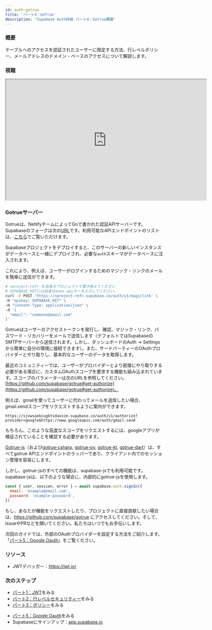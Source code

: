 ```yaml
---
id: auth-gotrue
title: 'パート4：GoTrue'
description: 'Supabase Auth詳細 パート4：Gotrue概要'
---
```


### 概要

テーブルへのアクセスを認証されたユーザーに限定する方法、行レベルポリシー、メールアドレスのドメイン・ベースのアクセスについて解説します。

### 視聴 

<iframe className="w-full video-with-border" width="640" height="385" src="https://www.youtube.com/embed/neqfYym_84k" frameBorder="1" allow="accelerometer; autoplay; clipboard-write; encrypted-media; gyroscope; picture-in-picture" allowFullScreen></iframe>

### Gotrueサーバー

Gotrueは、NetlifyチームによってGoで書かれた認証APIサーバーです。Supabaseのフォークは次の[URL](https://github.com/supabase/gotrue)です。利用可能なAPIエンドポイントのリストは、[こちら](https://github.com/supabase/gotrue#endpoints)でご覧いただけます。

Supabaseプロジェクトをデプロイすると、このサーバーの新しいインスタンスがデータベースと一緒にデプロイされ、必要な`auth`スキーマがデータベースに注入されます。

これにより、例えば、ユーザーがログインするためのマジック・リンクのメールを簡単に送信ができます。

```bash
# <project-ref> を自身のプロジェクトで置き換えてください
# SUPABASE_KEYには自身のanon apiキーを入力してください。
curl -X POST 'https://<project-ref>.supabase.co/auth/v1/magiclink' \
-H "apikey: SUPABASE_KEY" \
-H "Content-Type: application/json" \
-d '{
  "email": "someone@email.com"
}'
```

<!-- textlint-disable ja-technical-writing/sentence-length -->
Gotrueはユーザーのアクセストークンを発行し、確認、マジック・リンク、パスワード・リカバリーをメールで送信します（デフォルトではSupabaseのSMTPサーバーから送信されます。しかし、ダッシュボードのAuth → Settingsから簡単に自分の環境に接続できます）。また、サードパーティーのOAuthプロバイダーとやり取りし、基本的なユーザーのデータを取得します。
<!-- textlint-enable ja-technical-writing/sentence-length -->

最近のコミュニティーでは、ユーザーがプロバイダーとより密接にやり取りする必要がある場合に、カスタムOAuthスコープを要求する機能も組み込まれています。スコープのパラメーターは次のURLを参照してください。[https://github.com/supabase/gotrue#get-authorize](https://github.com/supabase/gotrue#get-authorize)。

例えば、gmailを使ってユーザーに代わってメールを送信したい場合、gmail.sendスコープをリクエストするように案内ができます。

```
https://sjvwsaokcugktsdaxxze.supabase.co/auth/v1/authorize?provider=google&https://www.googleapis.com/auth/gmail.send
```

もちろん、このような高度なスコープをリクエストするには、googleアプリが検証されていることを確認する必要があります。

<!-- textlint-disable ja-technical-writing/sentence-length -->
[Gotrue-js](https://github.com/supabase/gotrue-js)（および[gotrue-csharp](https://github.com/supabase/gotrue-csharp), [gotrue-py](https://github.com/j0/gotrue-py), [gotrue-kt](https://github.com/supabase/gotrue-kt), [gotrue-dart](https://github.com/supabase/gotrue-dart)）は、すべてgotrue APIエンドポイントのラッパーであり、クライアント内でのセッション管理を容易にします。
<!-- textlint-enable ja-technical-writing/sentence-length -->

しかし、gotrue-jsのすべての機能は、supabase-jsでも利用可能です。supabase-jsは、以下のような場合に、内部的にgotrue-jsを使用します。

```jsx
const { user, session, error } = await supabase.auth.signIn({
  email: 'example@email.com',
  password: 'example-password',
})
```

もし、あなたが機能をリクエストしたり、プロジェクトに直接貢献したい場合は、https://github.com/supabase/gotrue にアクセスしてください。そして、IssueやPRなどを開いてください。私たちはいつでもお手伝いします。

次回のガイドでは、外部のOAuthプロバイダーを設定する方法をご紹介します。「[パート5：Google Oauth](/docs/learn/auth-deep-dive/auth-google-oauth)」をご覧ください。

### リソース

- JWTデバッガー：https://jwt.io/

### 次のステップ

- [パート1：JWT](/docs/learn/auth-deep-dive/auth-deep-dive-jwts)をみる
- [パート2：行レベルセキュリティー](/docs/learn/auth-deep-dive/auth-row-level-security)をみる
- [パート3：ポリシー](/docs/learn/auth-deep-dive/auth-policies)をみる
<!-- - [パート4：GoTrue](/docs/learn/auth-deep-dive/auth-gotrue)をみる -->
- [パート5：Google Oauth](/docs/learn/auth-deep-dive/auth-google-oauth)をみる
- Supabaseにサインアップ：[app.supabase.io](https://app.supabase.io)

